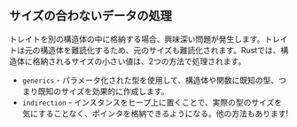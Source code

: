 ## サイズの合わないデータの処理

トレイトを別の構造体の中に格納する場合、興味深い問題が発生します。トレイトは元の構造体を難読化するため、元のサイズも難読化されます。Rustでは、構造体に格納されるサイズの小さい値は、2つの方法で処理されます。

- `generics` - パラメータ化された型を使用して、構造体や関数に既知の型、つまり既知のサイズを効果的に作成します。
- `indirection` - インスタンスをヒープ上に置くことで、実際の型のサイズを気にすることなく、ポインタを格納できるようになる。他の方法もあります!

